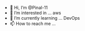 - 👋 Hi, I’m @Pinal-11
- 👀 I’m interested in ... aws
- 🌱 I’m currently learning ... DevOps
- 📫 How to reach me ...

<!---
Pinal-11/Pinal-11 is a ✨ special ✨ repository because its `README.md` (this file) appears on your GitHub profile.
You can click the Preview link to take a look at your changes.
--->
